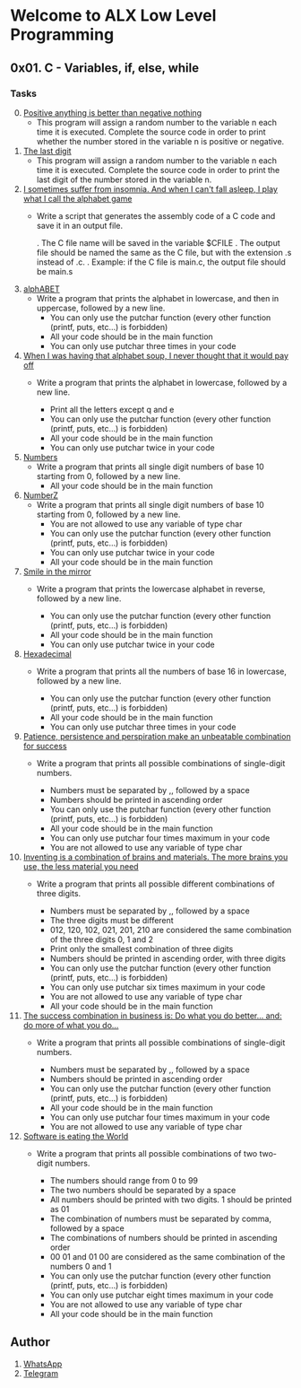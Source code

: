 # Welcome to ALX Low Level Programming
## 0x01. C - Variables, if, else, while
### Tasks
0. [Positive anything is better than negative nothing](https://github.com/gama1221/alx-low_level_programming/tree/main/0x01-variables_if_else_while/0-positive_or_negative.c)
	- This program will assign a random number to the variable n each time it is executed. Complete the source code in order to print whether the number stored in the variable n is positive or negative.
1. [The last digit](https://github.com/gama1221/alx-low_level_programming/tree/main/0x01-variables_if_else_while/1-last_digit.c)
    - This program will assign a random number to the variable n each time it is executed. Complete the source code in order to print the last digit of the number stored in the variable n.
2. [I sometimes suffer from insomnia. And when I can't fall asleep, I play what I call the alphabet game](https://github.com/gama1221/alx-low_level_programming/tree/main/0x01-variables_if_else_while/2-print_alphabet.c)
    - Write a script that generates the assembly code of a C code and save it in an output file.

        . The C file name will be saved in the variable $CFILE
        . The output file should be named the same as the C file, but with the extension .s instead of .c.
        . Example: if the C file is main.c, the output file should be main.s
3. [alphABET](https://github.com/gama1221/alx-low_level_programming/tree/main/0x01-variables_if_else_while/3-print_alphabets.c)
    - Write a program that prints the alphabet in lowercase, and then in uppercase, followed by a new line.
        - You can only use the putchar function (every other function (printf, puts, etc…) is forbidden)
        - All your code should be in the main function
        - You can only use putchar three times in your code
4. [When I was having that alphabet soup, I never thought that it would pay off](https://github.com/gama1221/alx-low_level_programming/tree/main/0x01-variables_if_else_while/4-print_alphabt.c)
    - Write a program that prints the alphabet in lowercase, followed by a new line.

        - Print all the letters except q and e
        - You can only use the putchar function (every other function (printf, puts, etc…) is forbidden)
        - All your code should be in the main function
        - You can only use putchar twice in your code
5. [Numbers](https://github.com/gama1221/alx-low_level_programming/tree/main/0x01-variables_if_else_while/5-print_numbers.c)
    - Write a program that prints all single digit numbers of base 10 starting from 0, followed by a new line.
        - All your code should be in the main function
6. [NumberZ](https://github.com/gama1221/alx-low_level_programming/tree/main/0x01-variables_if_else_while/6-print_numberz.c)
    - Write a program that prints all single digit numbers of base 10 starting from 0, followed by a new line.
        - You are not allowed to use any variable of type char
        - You can only use the putchar function (every other function (printf, puts, etc…) is forbidden)
        - You can only use putchar twice in your code
        - All your code should be in the main function
7. [Smile in the mirror](https://github.com/gama1221/alx-low_level_programming/tree/main/0x01-variables_if_else_while/7-print_tebahpla.c)
    - Write a program that prints the lowercase alphabet in reverse, followed by a new line.

        - You can only use the putchar function (every other function (printf, puts, etc…) is forbidden)
        - All your code should be in the main function
        - You can only use putchar twice in your code
8. [Hexadecimal](https://github.com/gama1221/alx-low_level_programming/tree/main/0x01-variables_if_else_while/8-print_base16.c)
    - Write a program that prints all the numbers of base 16 in lowercase, followed by a new line.

        - You can only use the putchar function (every other function (printf, puts, etc…) is forbidden)
        - All your code should be in the main function
        - You can only use putchar three times in your code
9. [Patience, persistence and perspiration make an unbeatable combination for success](https://github.com/gama1221/alx-low_level_programming/tree/main/0x01-variables_if_else_while/9-print_comb.c)
    - Write a program that prints all possible combinations of single-digit numbers.

        - Numbers must be separated by ,, followed by a space
        - Numbers should be printed in ascending order
        - You can only use the putchar function (every other function (printf, puts, etc…) is forbidden)
        - All your code should be in the main function
        - You can only use putchar four times maximum in your code
        - You are not allowed to use any variable of type char
10. [ Inventing is a combination of brains and materials. The more brains you use, the less material you need](https://github.com/gama1221/alx-low_level_programming/tree/main/0x01-variables_if_else_while/100-print_comb3.c)
    - Write a program that prints all possible different combinations of three digits.

        - Numbers must be separated by ,, followed by a space
        - The three digits must be different
        - 012, 120, 102, 021, 201, 210 are considered the same combination of the three digits 0, 1 and 2
        - Print only the smallest combination of three digits
        - Numbers should be printed in ascending order, with three digits
        - You can only use the putchar function (every other function (printf, puts, etc…) is forbidden)
        - You can only use putchar six times maximum in your code
        - You are not allowed to use any variable of type char
        - All your code should be in the main function
11. [The success combination in business is: Do what you do better... and: do more of what you do...](https://github.com/gama1221/alx-low_level_programming/tree/main/0x01-variables_if_else_while/101-print_comb4.c)
    - Write a program that prints all possible combinations of single-digit numbers.

        - Numbers must be separated by ,, followed by a space
        - Numbers should be printed in ascending order
        - You can only use the putchar function (every other function (printf, puts, etc…) is forbidden)
        - All your code should be in the main function
        - You can only use putchar four times maximum in your code
        - You are not allowed to use any variable of type char
12. [Software is eating the World](https://github.com/gama1221/alx-low_level_programming/tree/main/0x01-variables_if_else_while/102-print_comb5.c)
    - Write a program that prints all possible combinations of two two-digit numbers.

        - The numbers should range from 0 to 99
        - The two numbers should be separated by a space
        - All numbers should be printed with two digits. 1 should be printed as 01
        - The combination of numbers must be separated by comma, followed by a space
        - The combinations of numbers should be printed in ascending order
        - 00 01 and 01 00 are considered as the same combination of the numbers 0 and 1
        - You can only use the putchar function (every other function (printf, puts, etc…) is forbidden)
        - You can only use putchar eight times maximum in your code
        - You are not allowed to use any variable of type char
        - All your code should be in the main function
## Author
1. [WhatsApp](https://wa.me/+251991732949)
2. [Telegram](https://t.me/gama2112)
